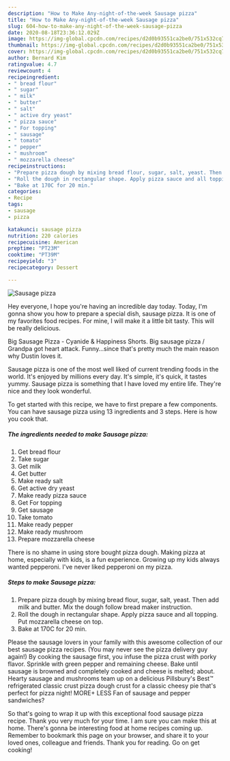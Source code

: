 ```yaml
---
description: "How to Make Any-night-of-the-week Sausage pizza"
title: "How to Make Any-night-of-the-week Sausage pizza"
slug: 604-how-to-make-any-night-of-the-week-sausage-pizza
date: 2020-08-18T23:36:12.029Z
image: https://img-global.cpcdn.com/recipes/d2d0b93551ca2be0/751x532cq70/sausage-pizza-recipe-main-photo.jpg
thumbnail: https://img-global.cpcdn.com/recipes/d2d0b93551ca2be0/751x532cq70/sausage-pizza-recipe-main-photo.jpg
cover: https://img-global.cpcdn.com/recipes/d2d0b93551ca2be0/751x532cq70/sausage-pizza-recipe-main-photo.jpg
author: Bernard Kim
ratingvalue: 4.7
reviewcount: 4
recipeingredient:
- " bread flour"
- " sugar"
- " milk"
- " butter"
- " salt"
- " active dry yeast"
- " pizza sauce"
- " For topping"
- " sausage"
- " tomato"
- " pepper"
- " mushroom"
- " mozzarella cheese"
recipeinstructions:
- "Prepare pizza dough by mixing bread flour, sugar, salt, yeast. Then add milk and butter. Mix the dough follow bread maker instruction."
- "Roll the dough in rectangular shape. Apply pizza sauce and all topping. Put mozzarella cheese on top."
- "Bake at 170C for 20 min."
categories:
- Recipe
tags:
- sausage
- pizza

katakunci: sausage pizza 
nutrition: 220 calories
recipecuisine: American
preptime: "PT23M"
cooktime: "PT39M"
recipeyield: "3"
recipecategory: Dessert

---
```



![Sausage pizza](https://img-global.cpcdn.com/recipes/d2d0b93551ca2be0/751x532cq70/sausage-pizza-recipe-main-photo.jpg)

Hey everyone, I hope you're having an incredible day today. Today, I'm gonna show you how to prepare a special dish, sausage pizza. It is one of my favorites food recipes. For mine, I will make it a little bit tasty. This will be really delicious.

Big Sausage Pizza - Cyanide &amp; Happiness Shorts. Big sausage pizza / Grandpa got heart attack. Funny…since that&#39;s pretty much the main reason why Dustin loves it.

Sausage pizza is one of the most well liked of current trending foods in the world. It's enjoyed by millions every day. It's simple, it's quick, it tastes yummy. Sausage pizza is something that I have loved my entire life. They're nice and they look wonderful.


To get started with this recipe, we have to first prepare a few components. You can have sausage pizza using 13 ingredients and 3 steps. Here is how you cook that.

<!--inarticleads1-->

##### The ingredients needed to make Sausage pizza:

1. Get  bread flour
1. Take  sugar
1. Get  milk
1. Get  butter
1. Make ready  salt
1. Get  active dry yeast
1. Make ready  pizza sauce
1. Get  For topping
1. Get  sausage
1. Take  tomato
1. Make ready  pepper
1. Make ready  mushroom
1. Prepare  mozzarella cheese


There is no shame in using store bought pizza dough. Making pizza at home, especially with kids, is a fun experience. Growing up my kids always wanted pepperoni. I&#39;ve never liked pepperoni on my pizza. 

<!--inarticleads2-->

##### Steps to make Sausage pizza:

1. Prepare pizza dough by mixing bread flour, sugar, salt, yeast. Then add milk and butter. Mix the dough follow bread maker instruction.
1. Roll the dough in rectangular shape. Apply pizza sauce and all topping. Put mozzarella cheese on top.
1. Bake at 170C for 20 min.


Please the sausage lovers in your family with this awesome collection of our best sausage pizza recipes. (You may never see the pizza delivery guy again!) By cooking the sausage first, you infuse the pizza crust with porky flavor. Sprinkle with green pepper and remaining cheese. Bake until sausage is browned and completely cooked and cheese is melted; about. Hearty sausage and mushrooms team up on a delicious Pillsbury&#39;s Best™ refrigerated classic crust pizza dough crust for a classic cheesy pie that&#39;s perfect for pizza night! MORE+ LESS Fan of sausage and pepper sandwiches? 

So that's going to wrap it up with this exceptional food sausage pizza recipe. Thank you very much for your time. I am sure you can make this at home. There's gonna be interesting food at home recipes coming up. Remember to bookmark this page on your browser, and share it to your loved ones, colleague and friends. Thank you for reading. Go on get cooking!
